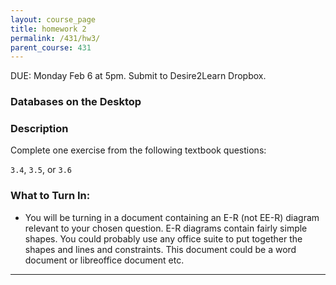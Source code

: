 ```yaml
---
layout: course_page
title: homework 2
permalink: /431/hw3/
parent_course: 431
---
```


DUE: Monday Feb 6 at 5pm. Submit to Desire2Learn Dropbox. 

### Databases on the Desktop

### Description
Complete one exercise from the following textbook questions:

 ```3.4```, ```3.5```, or ```3.6```

### What to Turn In:
- You will be turning in a document containing an E-R (not EE-R) diagram relevant to your chosen question. E-R diagrams contain fairly simple shapes. You could probably use any office suite to put together the shapes and lines and constraints. This document could be a word document or libreoffice document etc. 


---

